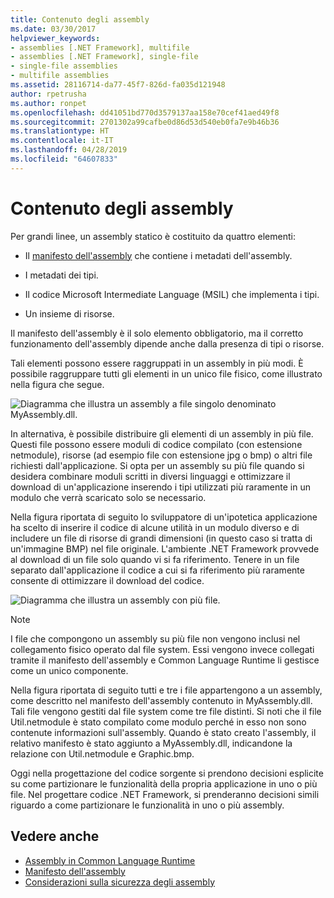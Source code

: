 ```yaml
---
title: Contenuto degli assembly
ms.date: 03/30/2017
helpviewer_keywords:
- assemblies [.NET Framework], multifile
- assemblies [.NET Framework], single-file
- single-file assemblies
- multifile assemblies
ms.assetid: 28116714-da77-45f7-826d-fa035d121948
author: rpetrusha
ms.author: ronpet
ms.openlocfilehash: dd41051bd770d3579137aa158e70cef41aed49f8
ms.sourcegitcommit: 2701302a99cafbe0d86d53d540eb0fa7e9b46b36
ms.translationtype: HT
ms.contentlocale: it-IT
ms.lasthandoff: 04/28/2019
ms.locfileid: "64607833"
---
```

# <a name="assembly-contents"></a>Contenuto degli assembly
Per grandi linee, un assembly statico è costituito da quattro elementi:  
  
- Il [manifesto dell'assembly](../../../docs/framework/app-domains/assembly-manifest.md) che contiene i metadati dell'assembly.  
  
- I metadati dei tipi.  
  
- Il codice Microsoft Intermediate Language (MSIL) che implementa i tipi.  
  
- Un insieme di risorse.  
  
 Il manifesto dell'assembly è il solo elemento obbligatorio, ma il corretto funzionamento dell'assembly dipende anche dalla presenza di tipi o risorse.  
  
 Tali elementi possono essere raggruppati in un assembly in più modi. È possibile raggruppare tutti gli elementi in un unico file fisico, come illustrato nella figura che segue.  
  
 ![Diagramma che illustra un assembly a file singolo denominato MyAssembly.dll.](./media/assembly-contents/single-file-assembly.gif)  
  
 In alternativa, è possibile distribuire gli elementi di un assembly in più file. Questi file possono essere moduli di codice compilato (con estensione netmodule), risorse (ad esempio file con estensione jpg o bmp) o altri file richiesti dall'applicazione. Si opta per un assembly su più file quando si desidera combinare moduli scritti in diversi linguaggi e ottimizzare il download di un'applicazione inserendo i tipi utilizzati più raramente in un modulo che verrà scaricato solo se necessario.  
  
 Nella figura riportata di seguito lo sviluppatore di un'ipotetica applicazione ha scelto di inserire il codice di alcune utilità in un modulo diverso e di includere un file di risorse di grandi dimensioni (in questo caso si tratta di un'immagine BMP) nel file originale. L'ambiente .NET Framework provvede al download di un file solo quando vi si fa riferimento. Tenere in un file separato dall'applicazione il codice a cui si fa riferimento più raramente consente di ottimizzare il download del codice.  
  
 ![Diagramma che illustra un assembly con più file.](./media/assembly-contents/multifile-assembly-diagram.gif) 
  
> [!NOTE]
>  I file che compongono un assembly su più file non vengono inclusi nel collegamento fisico operato dal file system. Essi vengono invece collegati tramite il manifesto dell'assembly e Common Language Runtime li gestisce come un unico componente.  
  
 Nella figura riportata di seguito tutti e tre i file appartengono a un assembly, come descritto nel manifesto dell'assembly contenuto in MyAssembly.dll. Tali file vengono gestiti dal file system come tre file distinti. Si noti che il file Util.netmodule è stato compilato come modulo perché in esso non sono contenute informazioni sull'assembly. Quando è stato creato l'assembly, il relativo manifesto è stato aggiunto a MyAssembly.dll, indicandone la relazione con Util.netmodule e Graphic.bmp.  
  
 Oggi nella progettazione del codice sorgente si prendono decisioni esplicite su come partizionare le funzionalità della propria applicazione in uno o più file. Nel progettare codice .NET Framework, si prenderanno decisioni simili riguardo a come partizionare le funzionalità in uno o più assembly.  
  
## <a name="see-also"></a>Vedere anche

- [Assembly in Common Language Runtime](../../../docs/framework/app-domains/assemblies-in-the-common-language-runtime.md)
- [Manifesto dell'assembly](../../../docs/framework/app-domains/assembly-manifest.md)
- [Considerazioni sulla sicurezza degli assembly](../../../docs/framework/app-domains/assembly-security-considerations.md)
